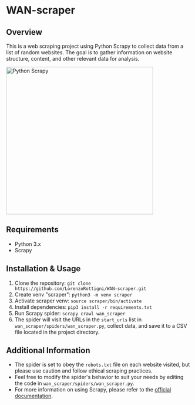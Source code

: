 # WAN-scraper

## Overview
This is a web scraping project using Python Scrapy to collect data from a list of random websites. The goal is to gather information on website structure, content, and other relevant data for analysis.

<img src="https://warehouse-camo.ingress.cmh1.psfhosted.org/feaed7d398f1aa8b7b7bd67f9d3c450494cb2bf2/68747470733a2f2f7363726170792e6f72672f696d672f7363726170796c6f676f2e706e67" alt="Python Scrapy" width="400px">

## Requirements
- Python 3.x
- Scrapy

## Installation & Usage
1. Clone the repository: `git clone https://github.com/LorenzoRottigni/WAN-scraper.git`
2. Create venv "scraper": `python3 -m venv scraper`
3. Activate scraper venv: `source scraper/bin/activate`
4. Install dependencies: `pip3 install -r requirements.txt`
5. Run Scrapy spider: `scrapy crawl wan_scraper`
6. The spider will visit the URLs in the `start_urls` list in `wan_scraper/spiders/wan_scraper.py`, collect data, and save it to a CSV file located in the project directory.

## Additional Information
- The spider is set to obey the `robots.txt` file on each website visited, but please use caution and follow ethical scraping practices.
- Feel free to modify the spider's behavior to suit your needs by editing the code in `wan_scraper/spiders/wan_scraper.py`.
- For more information on using Scrapy, please refer to the [official documentation](https://docs.scrapy.org/en/latest/index.html).
